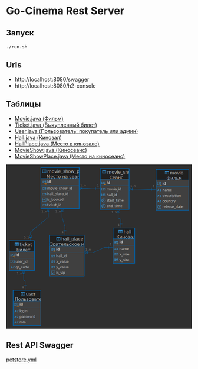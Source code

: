 # Go-Cinema Rest Server
## Запуск
```shell
./run.sh
```
## Urls
- http://localhost:8080/swagger
- http://localhost:8080/h2-console


## Таблицы
- [Movie.java (Фильм)](src/main/java/ru/gocinema/rest/repositories/model/Movie.java)
- [Ticket.java (Выкупленный билет)](src/main/java/ru/gocinema/rest/repositories/model/Ticket.java)
- [User.java (Пользователь: покупатель или админ)](src/main/java/ru/gocinema/rest/repositories/model/User.java)
- [Hall.java (Кинозал)](src/main/java/ru/gocinema/rest/repositories/model/Hall.java)
- [HallPlace.java (Место в кинозале)](src/main/java/ru/gocinema/rest/repositories/model/HallPlace.java)
- [MovieShow.java (Киносеанс)](src/main/java/ru/gocinema/rest/repositories/model/MovieShow.java)
- [MovieShowPlace.java (Место на киносеанс)](src/main/java/ru/gocinema/rest/repositories/model/MovieShowPlace.java)

![postgres - gocinema.png](postgres%20-%20gocinema.png)
## Rest API Swagger
[petstore.yml](src/main/resources/specs/petstore.yml)